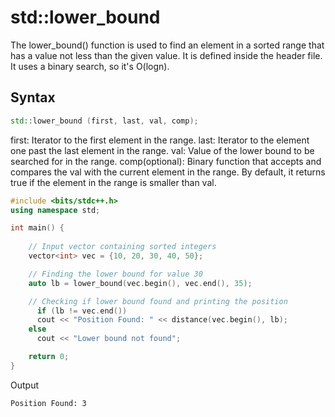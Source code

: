 # std::lower_bound
The lower_bound() function is used to find an element in a sorted range that has a value not less than the given value. It is defined inside the <algorithm> header file.
It uses a binary search, so it's O(logn).

## Syntax
```cpp
std::lower_bound (first, last, val, comp);
```
first: Iterator to the first element in the range.
last: Iterator to the element one past the last element in the range.
val: Value of the lower bound to be searched for in the range.
comp(optional): Binary function that accepts and compares the val with the current element in the range. By default, it returns true if the element in the range is smaller than val.

```cpp
#include <bits/stdc++.h>
using namespace std;

int main() {
  
    // Input vector containing sorted integers
    vector<int> vec = {10, 20, 30, 40, 50};

    // Finding the lower bound for value 30
    auto lb = lower_bound(vec.begin(), vec.end(), 35); 

    // Checking if lower bound found and printing the position
      if (lb != vec.end())
      cout << "Position Found: " << distance(vec.begin(), lb);
    else
      cout << "Lower bound not found";

    return 0; 
}
```
Output
```
Position Found: 3
```
